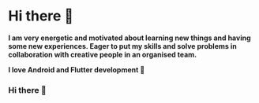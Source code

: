 # Hi there :wave:

**I am very energetic and motivated about learning new things and having some new experiences. Eager to put my skills‍ and solve problems in collaboration with creative people in an organised team.**

**I love Android and Flutter development   :blue_heart:**

### Hi there 👋

<!--
**Abiri99/Abiri99** is a ✨ _special_ ✨ repository because its `README.md` (this file) appears on your GitHub profile.
-->
